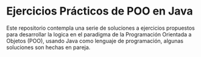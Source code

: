 # Ejercicios Prácticos de POO en Java
Este repositorio contempla una serie de soluciones a ejercicios propuestos para desarrollar la logica en el paradigma de la Programación Orientada a Objetos (POO), usando Java como lenguaje de programación, algunas soluciones son hechas en pareja.
